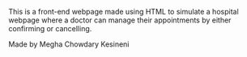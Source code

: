 This is a front-end webpage made using HTML to simulate a hospital webpage where a doctor can manage their appointments by either confirming or cancelling.

Made by Megha Chowdary Kesineni
